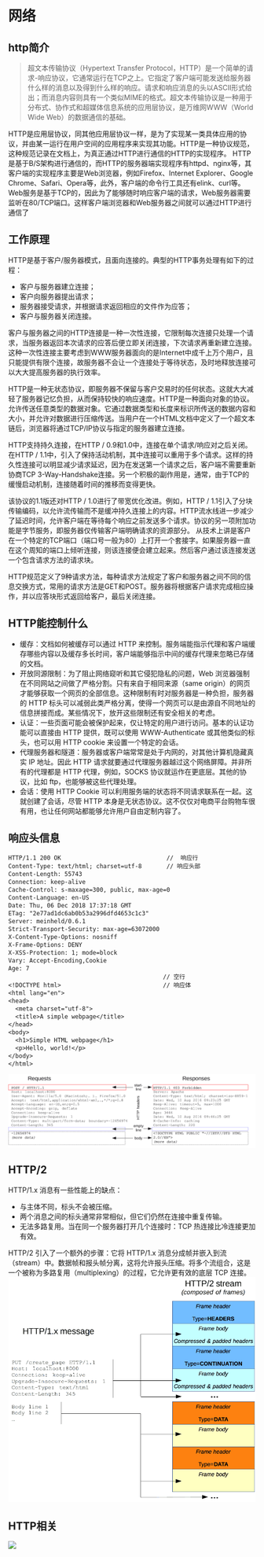 # 网络

## http简介

>超文本传输协议（Hypertext Transfer Protocol，HTTP）是一个简单的请求-响应协议，它通常运行在TCP之上。它指定了客户端可能发送给服务器什么样的消息以及得到什么样的响应。请求和响应消息的头以ASCII形式给出；而消息内容则具有一个类似MIME的格式。超文本传输协议是一种用于分布式、协作式和超媒体信息系统的应用层协议，是万维网WWW（World Wide Web）的数据通信的基础。

HTTP是应用层协议，同其他应用层协议一样，是为了实现某一类具体应用的协议，并由某一运行在用户空间的应用程序来实现其功能。HTTP是一种协议规范，这种规范记录在文档上，为真正通过HTTP进行通信的HTTP的实现程序。
HTTP是基于B/S架构进行通信的，而HTTP的服务器端实现程序有httpd、nginx等，其客户端的实现程序主要是Web浏览器，例如Firefox、Internet Explorer、Google Chrome、Safari、Opera等，此外，客户端的命令行工具还有elink、curl等。Web服务是基于TCP的，因此为了能够随时响应客户端的请求，Web服务器需要监听在80/TCP端口。这样客户端浏览器和Web服务器之间就可以通过HTTP进行通信了

## 工作原理

HTTP是基于客户/服务器模式，且面向连接的。典型的HTTP事务处理有如下的过程：
- 客户与服务器建立连接；
- 客户向服务器提出请求；
- 服务器接受请求，并根据请求返回相应的文件作为应答；
- 客户与服务器关闭连接。

客户与服务器之间的HTTP连接是一种一次性连接，它限制每次连接只处理一个请求，当服务器返回本次请求的应答后便立即关闭连接，下次请求再重新建立连接。这种一次性连接主要考虑到WWW服务器面向的是Internet中成千上万个用户，且只能提供有限个连接，故服务器不会让一个连接处于等待状态，及时地释放连接可以大大提高服务器的执行效率。

HTTP是一种无状态协议，即服务器不保留与客户交易时的任何状态。这就大大减轻了服务器记忆负担，从而保持较快的响应速度。HTTP是一种面向对象的协议。允许传送任意类型的数据对象。它通过数据类型和长度来标识所传送的数据内容和大小，并允许对数据进行压缩传送。当用户在一个HTML文档中定义了一个超文本链后，浏览器将通过TCP/IP协议与指定的服务器建立连接。

HTTP支持持久连接，在HTTP / 0.9和1.0中，连接在单个请求/响应对之后关闭。在HTTP / 1.1中，引入了保持活动机制，其中连接可以重用于多个请求。这样的持久性连接可以明显减少请求延迟，因为在发送第一个请求之后，客户端不需要重新协商TCP 3-Way-Handshake连接。另一个积极的副作用是，通常，由于TCP的缓慢启动机制，连接随着时间的推移而变得更快。

该协议的1.1版还对HTTP / 1.0进行了带宽优化改进。例如，HTTP / 1.1引入了分块传输编码，以允许流传输而不是缓冲持久连接上的内容。HTTP流水线进一步减少了延迟时间，允许客户端在等待每个响应之前发送多个请求。协议的另一项附加功能是字节服务，即服务器仅传输客户端明确请求的资源部分。
从技术上讲是客户在一个特定的TCP端口（端口号一般为80）上打开一个套接字。如果服务器一直在这个周知的端口上倾听连接，则该连接便会建立起来。然后客户通过该连接发送一个包含请求方法的请求块。

HTTP规范定义了9种请求方法，每种请求方法规定了客户和服务器之间不同的信息交换方式，常用的请求方法是GET和POST。服务器将根据客户请求完成相应操作，并以应答块形式返回给客户，最后关闭连接。

## HTTP能控制什么
- 缓存：文档如何被缓存可以通过 HTTP 来控制。服务端能指示代理和客户端缓存哪些内容以及缓存多长时间，客户端能够指示中间的缓存代理来忽略已存储的文档。
- 开放同源限制：为了阻止网络窥听和其它侵犯隐私的问题，Web 浏览器强制在不同网站之间做了严格分割。只有来自于相同来源（same origin）的网页才能够获取一个网页的全部信息。这种限制有时对服务器是一种负担，服务器的 HTTP 标头可以减弱此类严格分离，使得一个网页可以是由源自不同地址的信息拼接而成。某些情况下，放开这些限制还有安全相关的考虑。
- 认证：一些页面可能会被保护起来，仅让特定的用户进行访问。基本的认证功能可以直接由 HTTP 提供，既可以使用 WWW-Authenticate 或其他类似的标头，也可以用 HTTP cookie 来设置一个特定的会话。
- 代理服务器和隧道：服务器或客户端常常是处于内网的，对其他计算机隐藏真实 IP 地址。因此 HTTP 请求就要通过代理服务器越过这个网络屏障。并非所有的代理都是 HTTP 代理，例如，SOCKS 协议就运作在更底层。其他的协议，比如 ftp，也能够被这些代理处理。
- 会话：使用 HTTP Cookie 可以利用服务端的状态将不同请求联系在一起。这就创建了会话，尽管 HTTP 本身是无状态协议。这不仅仅对电商平台购物车很有用，也让任何网站都能够允许用户自由定制内容了。

## 响应头信息
```http
HTTP/1.1 200 OK                              //  响应行
Content-Type: text/html; charset=utf-8       // 响应头部
Content-Length: 55743
Connection: keep-alive
Cache-Control: s-maxage=300, public, max-age=0
Content-Language: en-US
Date: Thu, 06 Dec 2018 17:37:18 GMT
ETag: "2e77ad1dc6ab0b53a2996dfd4653c1c3"
Server: meinheld/0.6.1
Strict-Transport-Security: max-age=63072000
X-Content-Type-Options: nosniff
X-Frame-Options: DENY
X-XSS-Protection: 1; mode=block
Vary: Accept-Encoding,Cookie
Age: 7
                                            // 空行
<!DOCTYPE html>                             // 响应体
<html lang="en">
<head>
  <meta charset="utf-8">
  <title>A simple webpage</title>
</head>
<body>
  <h1>Simple HTML webpage</h1>
  <p>Hello, world!</p>
</body>
</html>
```
![alt text](httpmsgstructure2.png)

## HTTP/2
HTTP/1.x 消息有一些性能上的缺点：

- 与主体不同，标头不会被压缩。
- 两个消息之间的标头通常非常相似，但它们仍然在连接中重复传输。
- 无法多路复用。当在同一个服务器打开几个连接时：TCP 热连接比冷连接更加有效。

HTTP/2 引入了一个额外的步骤：它将 HTTP/1.x 消息分成帧并嵌入到流（stream）中。数据帧和报头帧分离，这将允许报头压缩。将多个流组合，这是一个被称为多路复用（multiplexing）的过程，它允许更有效的底层 TCP 连接。
![alt text](binary_framing2.png)
## HTTP相关

![](https://p1-jj.byteimg.com/tos-cn-i-t2oaga2asx/gold-user-assets/2020/4/8/17159567573fe78c~tplv-t2oaga2asx-jj-mark:3024:0:0:0:q75.awebp)